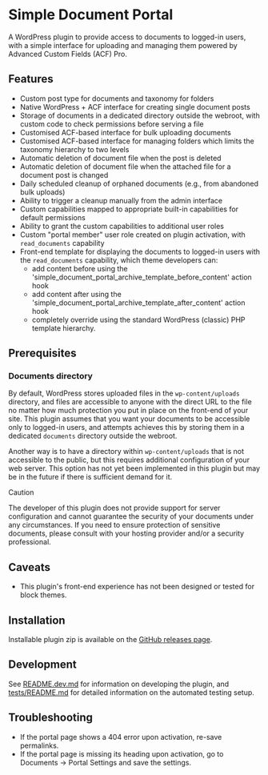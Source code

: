# Simple Document Portal

A WordPress plugin to provide access to documents to logged-in users, with a simple interface for uploading and managing them powered by Advanced Custom Fields (ACF) Pro.

## Features

- Custom post type for documents and taxonomy for folders
- Native WordPress + ACF interface for creating single document posts
- Storage of documents in a dedicated directory outside the webroot, with custom code to check permissions before serving a file
- Customised ACF-based interface for bulk uploading documents
- Customised ACF-based interface for managing folders which limits the taxonomy hierarchy to two levels
- Automatic deletion of document file when the post is deleted
- Automatic deletion of document file when the attached file for a document post is changed
- Daily scheduled cleanup of orphaned documents (e.g., from abandoned bulk uploads)
- Ability to trigger a cleanup manually from the admin interface
- Custom capabilities mapped to appropriate built-in capabilities for default permissions
- Ability to grant the custom capabilities to additional user roles
- Custom "portal member" user role created on plugin activation, with `read_documents` capability
- Front-end template for displaying the documents to logged-in users with the `read_documents` capability, which theme developers can:
	- add content before using the 'simple_document_portal_archive_template_before_content' action hook
	- add content after using the 'simple_document_portal_archive_template_after_content' action hook
	- completely override using the standard WordPress (classic) PHP template hierarchy.

## Prerequisites

### Documents directory

By default, WordPress stores uploaded files in the `wp-content/uploads` directory, and files are accessible to anyone with the direct URL to the file no matter how much protection you put in place on the front-end of your site. This plugin assumes that you want your documents to be accessible only to logged-in users, and attempts achieves this by storing them in a dedicated `documents` directory outside the webroot.

Another way is to have a directory within `wp-content/uploads` that is not accessible to the public, but this requires additional configuration of your web server. This option has not yet been implemented in this plugin but may be in the future if there is sufficient demand for it.

> [!CAUTION]
> The developer of this plugin does not provide support for server configuration and cannot guarantee the security of your documents under any circumstances. If you need to ensure protection of sensitive documents, please consult with your hosting provider and/or a security professional.

## Caveats

- This plugin's front-end experience has not been designed or tested for block themes.

## Installation

Installable plugin zip is available on the [GitHub releases page](https://github.com/doubleedesign/simple-document-portal/releases).

## Development

See [README.dev.md](README.dev.md) for information on developing the plugin, and [tests/README.md](tests/README.md) for detailed information on the automated testing setup.

## Troubleshooting

- If the portal page shows a 404 error upon activation, re-save permalinks.
- If the portal page is missing its heading upon activation, go to Documents -> Portal Settings and save the settings.

